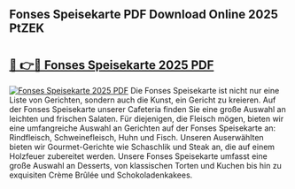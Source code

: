 ## Fonses Speisekarte PDF Download Online 2025 PtZEK

# <h2><a href="http://gccoz1.nevu.top/?p=Fonses+Speisekarte">🔗 👉🔴 Fonses Speisekarte 2025 PDF</a></h2>

[![Fonses Speisekarte 2025 PDF](https://i.imgur.com/dBaPXMq.png)](http://gccoz1.nevu.top/?p=Fonses+Speisekarte)
Die Fonses Speisekarte ist nicht nur eine Liste von Gerichten, sondern auch die Kunst, ein Gericht zu kreieren. Auf der Fonses Speisekarte unserer Cafeteria finden Sie eine große Auswahl an leichten und frischen Salaten. Für diejenigen, die Fleisch mögen, bieten wir eine umfangreiche Auswahl an Gerichten auf der Fonses Speisekarte an: Rindfleisch, Schweinefleisch, Huhn und Fisch. Unseren Auserwählten bieten wir Gourmet-Gerichte wie Schaschlik und Steak an, die auf einem Holzfeuer zubereitet werden. Unsere Fonses Speisekarte umfasst eine große Auswahl an Desserts, von klassischen Torten und Kuchen bis hin zu exquisiten Crème Brûlée und Schokoladenkakees.
